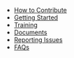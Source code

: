<ul>
 
 
<li><a href="http://www.tianocore.org/contrib/" title="How to Contribute"> How to Contribute </a></li>


<li><a href="http://www.tianocore.org/contrib/getting-started.html" title="Getting Started"> Getting Started </a></li>


<li><a href="http://www.tianocore.org/training/" title="Training"> Training </a></li>
 
<li><a href="http://www.tianocore.org/docs/" title="Documents"> Documents</a></li>

<li><a href="https://github.com/tianocore/tianocore.github.io/wiki/Reporting-Issues" title="Reporting Issues"> Reporting Issues </a></li>
  
<li><a href="https://github.com/tianocore/tianocore.github.io/wiki/Member-FAQ" title="FAQ, Acronyms"> FAQs</a></li>
 
</ul>
